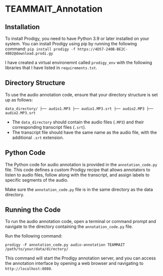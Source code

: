 # TEAMMAIT_Annotation

## Installation

To install Prodigy, you need to have Python 3.9 or later installed on your system. You can install Prodigy using pip by running the following command:
`pip install prodigy -f https://4D57-240B-BE2C-4802@download.prodi.gy`

I have created a virtual environemnt called `prodigy_env` with the following libraries that I have listed in `requirements.txt`.

## Directory Structure

To use the audio annotation code, ensure that your directory structure is set up as follows:

`data_directory/
├── audio1.MP3
├── audio1.MP3.srt
├── audio2.MP3
├── audio2.MP3.srt`

- The `data_directory` should contain the audio files (`.MP3`) and their corresponding transcript files (`.srt`).
- The transcript file should have the same name as the audio file, with the additional `.srt` extension.

## Python Code

The Python code for audio annotation is provided in the `annotation_code.py` file. This code defines a custom Prodigy recipe that allows annotators to listen to audio files, follow along with the transcript, and assign labels to specific segments of the audio.

Make sure the `annotation_code.py` file is in the same directory as the data directory.

## Running the Code

To run the audio annotation code, open a terminal or command prompt and navigate to the directory containing the `annotation_code.py` file.

Run the following command:

`prodigy -F annotation_code.py audio-annotation TEAMMAIT /path/to/your/data/directory/`

This command will start the Prodigy annotation server, and you can access the annotation interface by opening a web browser and navigating to `http://localhost:8080`.
